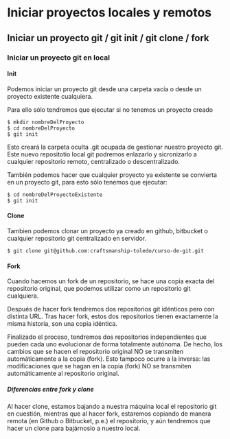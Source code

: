 # Iniciar proyectos locales y remotos

## Iniciar un proyecto git / git init / git clone / fork

### Iniciar un proyecto git en local

#### Init

Podemos iniciar un proyecto git desde una carpeta vacía o desde un proyecto existente cualquiera.

Para ello sólo tendremos que ejecutar si no tenemos un proyecto creado

```
$ mkdir nombreDelProyecto
$ cd nombreDelProyecto
$ git init
```

Esto creará la carpeta oculta .git ocupada de gestionar nuestro proyecto git.
Este nuevo repositotio local git podremos enlazarlo y sicronizarlo a cualquier repositorio remoto, centralizado o descentralizado.

También podemos hacer que cualquier proyecto ya existente se convierta en un proyecto git, para esto sólo tenemos que ejecutar:

```
$ cd nombreDelProyectoExistente
$ git init
```

#### Clone

Tambien podemos clonar un proyecto ya creado en github, bitbucket o cualquier repositorio git centralizado en servidor.

```
$ git clone git@github.com:craftsmanship-toledo/curso-de-git.git
```

#### Fork

Cuando hacemos un fork de un repositorio, se hace una copia exacta del repositorio original, que podemos utilizar como un repositorio git cualquiera.

Después de hacer fork tendremos dos repositorios git idénticos pero con distinta URL. Tras hacer fork, estos dos repositorios tienen exactamente la misma historia, son una copia idéntica.

Finalizado el proceso, tendremos dos repositorios independientes que pueden cada uno evolucionar de forma totalmente autónoma. De hecho, los cambios que se hacen el repositorio original NO se transmiten automáticamente a la copia (fork). Esto tampoco ocurre a la inversa: las modificaciones que se hagan en la copia (fork) NO se transmiten automáticamente al repositorio original.

##### Diferencias entre fork y clone

Al hacer clone, estamos bajando a nuestra máquina local el repositorio git en cuestión, mientras que al hacer fork, estaremos copiando de manera remota (en Github o Bitbucket, p.e.) el repositorio, y aún tendremos que hacer un clone para bajárnoslo a nuestro local.
